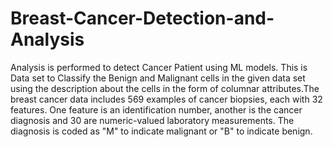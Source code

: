 # Breast-Cancer-Detection-and-Analysis
Analysis is performed to detect Cancer Patient using ML models. 
This is Data set to Classify the Benign and Malignant cells in the given data set using the description about the cells in the form of columnar attributes.The breast cancer data includes 569 examples of cancer biopsies, each with 32 features. One feature is an identification number, another is the cancer diagnosis and 30 are numeric-valued laboratory measurements. The diagnosis is coded as "M" to indicate malignant or "B" to indicate benign. 
